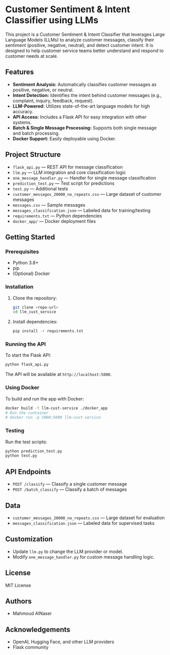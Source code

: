 # Customer Sentiment & Intent Classifier using LLMs

This project is a Customer Sentiment & Intent Classifier that leverages Large Language Models (LLMs) to analyze customer messages, classify their sentiment (positive, negative, neutral), and detect customer intent. It is designed to help customer service teams better understand and respond to customer needs at scale.

## Features
- **Sentiment Analysis:** Automatically classifies customer messages as positive, negative, or neutral.
- **Intent Detection:** Identifies the intent behind customer messages (e.g., complaint, inquiry, feedback, request).
- **LLM-Powered:** Utilizes state-of-the-art language models for high accuracy.
- **API Access:** Includes a Flask API for easy integration with other systems.
- **Batch & Single Message Processing:** Supports both single message and batch processing.
- **Docker Support:** Easily deployable using Docker.

## Project Structure
- `flask_api.py` — REST API for message classification
- `llm.py` — LLM integration and core classification logic
- `one_message_handler.py` — Handler for single message classification
- `prediction_test.py` — Test script for predictions
- `test.py` — Additional tests
- `customer_messages_20000_no_repeats.csv` — Large dataset of customer messages
- `messages.csv` — Sample messages
- `messages_classification.json` — Labeled data for training/testing
- `requirements.txt` — Python dependencies
- `docker_app/` — Docker deployment files

## Getting Started

### Prerequisites
- Python 3.8+
- pip
- (Optional) Docker

### Installation
1. Clone the repository:
   ```sh
   git clone <repo-url>
   cd llm_cust_service
   ```
2. Install dependencies:
   ```sh
   pip install -r requirements.txt
   ```

### Running the API
To start the Flask API:
```sh
python flask_api.py
```
The API will be available at `http://localhost:5000`.

### Using Docker
To build and run the app with Docker:
```sh
docker build -t llm-cust-service ./docker_app
# Run the container
# docker run -p 5000:5000 llm-cust-service
```

### Testing
Run the test scripts:
```sh
python prediction_test.py
python test.py
```

## API Endpoints
- `POST /classify` — Classify a single customer message
- `POST /batch_classify` — Classify a batch of messages

## Data
- `customer_messages_20000_no_repeats.csv` — Large dataset for evaluation
- `messages_classification.json` — Labeled data for supervised tasks

## Customization
- Update `llm.py` to change the LLM provider or model.
- Modify `one_message_handler.py` for custom message handling logic.

## License
MIT License

## Authors
- Mahmoud AlNaser

## Acknowledgements
- OpenAI, Hugging Face, and other LLM providers
- Flask community

